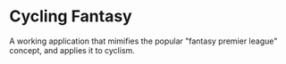 # Cycling Fantasy
A working application that mimifies the popular "fantasy premier league" concept, and applies it to cyclism.
